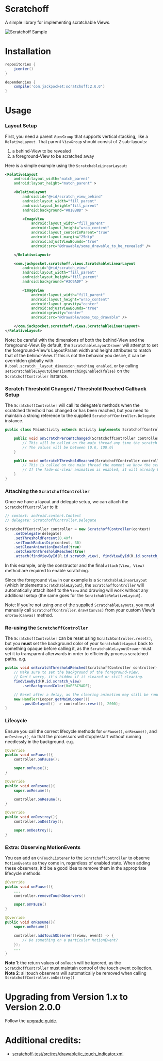 # Scratchoff

A simple library for implementing scratchable Views.

![Scratchoff Sample](https://github.com/jackpocket/android_scratchoff/raw/master/scratchoff.gif)

# Installation

```groovy
repositories {
    jcenter()
}

dependencies {
    compile('com.jackpocket:scratchoff:2.0.0')
}
```

# Usage

### Layout Setup

First, you need a parent `ViewGroup` that supports vertical stacking, like a `RelativeLayout`. That parent `ViewGroup` should consist of 2 sub-layouts: 

1. a behind-View to be revealed
2. a foreground-View to be scratched away

Here is a simple example using the `ScratchableLinearLayout`:

```xml
<RelativeLayout
    android:layout_width="match_parent"
    android:layout_height="match_parent" >

    <RelativeLayout
        android:id="@+id/scratch_view_behind"
        android:layout_width="fill_parent"
        android:layout_height="fill_parent"
        android:background="#818B8D" >

        <ImageView
            android:layout_width="fill_parent"
            android:layout_height="wrap_content"
            android:layout_centerInParent="true"
            android:layout_margin="25dip"
            android:adjustViewBounds="true"
            android:src="@drawable/some_drawable_to_be_revealed" />

    </RelativeLayout>

    <com.jackpocket.scratchoff.views.ScratchableLinearLayout
        android:id="@+id/scratch_view"
        android:layout_width="fill_parent"
        android:layout_height="fill_parent"
        android:background="#3C9ADF" >

        <ImageView
            android:layout_width="fill_parent"
            android:layout_height="wrap_content"
            android:layout_gravity="center"
            android:adjustViewBounds="true"
            android:gravity="center"
            android:src="@drawable/some_top_drawable" />

    </com.jackpocket.scratchoff.views.ScratchableLinearLayout>
</RelativeLayout>
```

Note: be careful with the dimensions of both the behind-View and the foreground-View. By default, the `ScratchableLayoutDrawer` will attempt to set the foreground-View's LayoutParam width and height attributes to match that of the behind-View. If this is not the behavior you desire, it can be overridden globally with `R.bool.scratch__layout_dimension_matching_enabled`, or by calling `setScratchableLayoutDimensionMatchingEnabled(false)` on the `ScratchoffController` instance.

### Scratch Threshold Changed / Threshold Reached Callback Setup

The `ScratchoffController` will call its delegate's methods when the scratched threshold has changed or has been reached, but you need to maintain a strong reference to the supplied `ScratchoffController.Delegate` instance.

```java
public class MainActivity extends Activity implements ScratchoffController.Delegate {

    public void onScratchPercentChanged(ScratchoffController controller, float percentCompleted) {
        // This will be called on the main thread any time the scratch threshold has changed.
        // The values will be between [0.0, 100.0]
    }

    public void onScratchThresholdReached(ScratchoffController controller) {
        // This is called on the main thread the moment we know the scratched threshold has been reached.
        // If the fade-on-clear animation is enabled, it will already have been started, but not completed.
    }
}

```

### Attaching the `ScratchoffController`

Once we have a layout and delegate setup, we can attach the `ScratchoffController` to it:

```java
// context: android.content.Context
// delegate: ScratchoffController.Delegate

ScratchoffController controller = new ScratchoffController(context)
    .setDelegate(delegate)
    .setThresholdPercent(0.40f)
    .setTouchRadiusDip(context, 30)
    .setClearAnimationEnabled(true)
    .setClearOnThresholdReached(true)
    .attach(findViewById(R.id.scratch_view), findViewById(R.id.scratch_view_behind));
```

In this example, only the constructor and the final `attach(View, View)` method are required to enable scratching. 

Since the foreground `View` in our example is a `ScratchableLinearLayout` (which implements `ScratchableLayout`), the `ScratchoffController` will automatically attach itself to the `View` and drawing will work without any additional setup (the same goes for the `ScratchableRelativeLayout`).

Note: If you're not using one of the supplied `ScratchableLayouts`, you must manually call `ScratchoffController.draw(Canvas)` from your custom View's `onDraw(Canvas)` method.

### Re-using the `ScratchoffController`

The `ScratchoffController` can be reset using `ScratchController.reset()`, but you **must** set the background color of your `ScratchableLayout` back to something opaque before calling it, as the `ScratchableLayoutDrawer` must set it to transparent afterwards in order to efficiently process scratched paths. e.g.

```java
public void onScratchThresholdReached(ScratchoffController controller) {
    // Make sure to set the background of the foreground-View. 
    // Don't worry, it's hidden if it cleared or still clearing.
    findViewById(R.id.scratch_view)
        .setBackgroundColor(0xFF3C9ADF);

    // Reset after a delay, as the clearing animation may still be running at this point
    new Handler(Looper.getMainLooper())
        .postDelayed(() -> controller.reset(), 2000);
}
```

### Lifecycle

Ensure you call the correct lifecycle methods for `onPause()`, `onResume()`, and `onDestroy()`, so that the processors will stop/restart without running needlessly in the background. e.g.

```java
@Override
public void onPause(){
    controller.onPause();

    super.onPause();
}

@Override
public void onResume(){
    super.onResume();

    controller.onResume();
}

@Override
public void onDestroy(){
    controller.onDestroy();

    super.onDestroy();
}
```

### Extra: Observing MotionEvents

You can add an `OnTouchListener` to the `ScratchoffController` to observe `MotionEvents` as they come in, regardless of enabled state. When adding these observers, it'd be a good idea to remove them in the appropriate lifecycle methods.

```java
@Override
public void onPause(){
    ...
    controller.removeTouchObservers()

    super.onPause()
}

@Override
public void onResume(){
    super.onResume()

    controller.addTouchObserver((view, event) -> {
        // Do something on a particular MotionEvent?
    });
    ...
}
```

**Note 1**: the return values of `onTouch` will be ignored, as the `ScratchoffController` must maintain control of the touch event collection.
**Note 2**: all touch observers will automatically be removed when calling `ScratchoffController.onDestroy()`

# Upgrading from Version 1.x to Version 2.0.0

Follow the [upgrade guide](https://github.com/jackpocket/android_scratchoff/raw/master/upgrade_1.x-2.0.md).

# Additional credits:
+ [scratchoff-test/src/res/drawable/ic_touch_indicator.xml](https://www.svgrepo.com/svg/9543/touch)